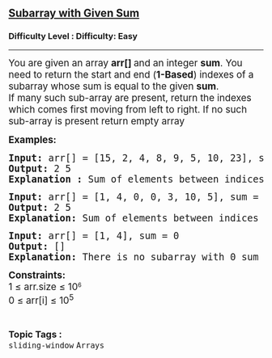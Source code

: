 <h2><a href="https://www.geeksforgeeks.org/problems/subarray-with-given-sum--145933/1?page=2&category=sliding-window&sortBy=submissions">Subarray with Given Sum</a></h2><h3>Difficulty Level : Difficulty: Easy</h3><hr><div class="problems_problem_content__Xm_eO"><p><span style="font-size: 14pt;">You are given an array&nbsp;<strong>arr[]&nbsp;</strong>and an integer&nbsp;<strong>sum</strong>. You need to return the start and end (<strong>1-Based</strong>) indexes of a subarray whose sum is equal to the given&nbsp;<strong>sum</strong>.<br>If many such sub-array are present, return the indexes which comes first moving from left to right. If no such sub-array is present return empty array</span></p>
<p><strong><span style="font-size: 14pt;">Examples:</span></strong></p>
<pre><span style="font-size: 14pt;"><strong>Input: </strong>arr[] = [15, 2, 4, 8, 9, 5, 10, 23], sum = 23
<strong>Output: </strong>2 5 
<strong>Explanation : </strong>Sum of elements between indices 2 and 5 is 2+4+8+9 = 23</span></pre>
<pre><span style="font-size: 14pt;"><strong>Input: </strong>arr[] = [1, 4, 0, 0, 3, 10, 5], sum = 7
<strong>Output: </strong>2 5
<strong>Explanation: </strong>Sum of elements between indices 2 and 5 is 4+0+0+3 = 7</span></pre>
<pre><span style="font-size: 14pt;"><strong>Input: </strong>arr[] = [1, 4], sum = 0
<strong>Output: </strong>[]
<strong>Explanation: </strong>There is no subarray with 0 sum</span></pre>
<p><strong style="font-size: 18.6667px;">Constraints:</strong><br style="font-size: 18.6667px;"><span style="font-size: 18.6667px;">1 ≤ arr.size ≤ 10</span><sup>6</sup><br style="font-size: 18.6667px;"><span style="font-size: 18.6667px;">0 ≤ arr[i] ≤ 10<sup>5</sup></span></p></div><br><p><span style=font-size:18px><strong>Topic Tags : </strong><br><code>sliding-window</code>&nbsp;<code>Arrays</code>&nbsp;